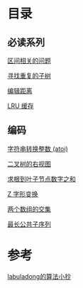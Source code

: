 <!--
 * @Author: taobo
 * @Date: 2020-10-28 11:37:00
 * @LastEditTime: 2020-11-04 20:58:56
-->
# 目录
## 必读系列  
[区间相关的问题](./markdown/区间问题.md)  

[寻找重复的子树](./markdown/findDuplicateSubtrees.md)  

[编辑距离](./markdown/minDistance.md)  

[LRU 缓存](./code/lru.cpp)

## 编码  

[字符串转换整数 (atoi)](./code/myAtoi.cpp)  

[二叉树的右视图](./code/rightSideView.cpp)    

[求根到叶子节点数字之和](./code/sumNumbers.cpp)  

[Z 字形变换](./code/convertZshp.md)    

[两个数组的交集](./code/intersection.py)    

[最长公共子序列](./code/lcs.py)

# 参考
[labuladong的算法小抄](https://labuladong.gitbook.io/algo/)  
